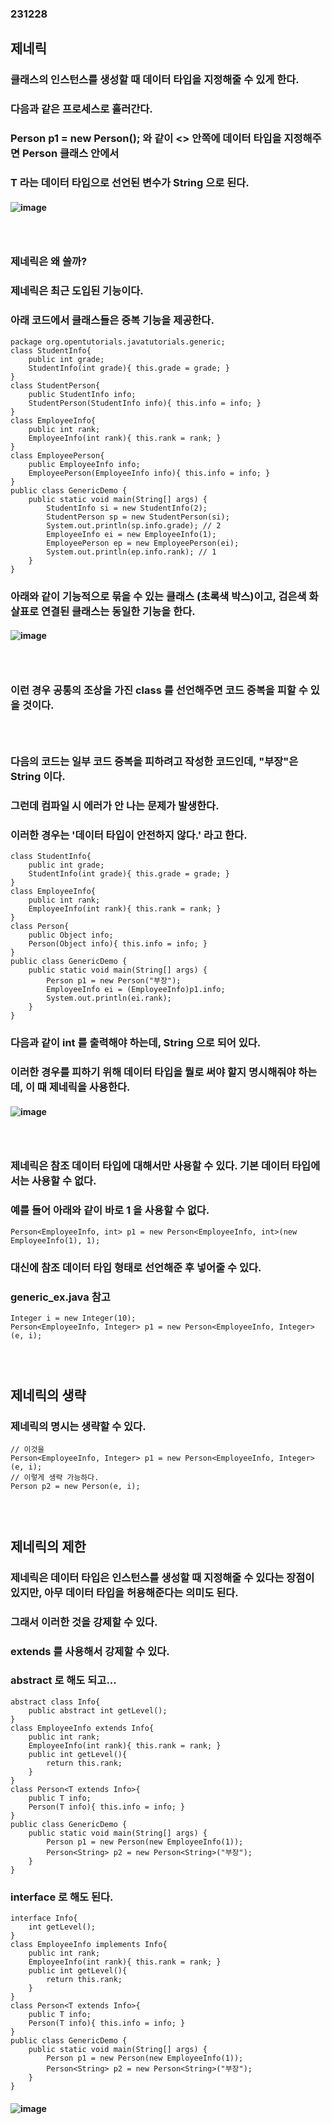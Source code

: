 ### 231228
## 제네릭
### 클래스의 인스턴스를 생성할 때 데이터 타입을 지정해줄 수 있게 한다.
### 다음과 같은 프로세스로 흘러간다.
### Person<String> p1 = new Person<String>(); 와 같이 <> 안쪽에 데이터 타입을 지정해주면 Person 클래스 안에서
### T 라는 데이터 타입으로 선언된 변수가 String 으로 된다.
#### ![image](https://github.com/Shin-jongwhan/java/assets/62974484/82e323c5-417f-4e8c-8924-08cdcc8faa19)
### <br/>

### 제네릭은 왜 쓸까?
### 제네릭은 최근 도입된 기능이다.
### 아래 코드에서 클래스들은 중복 기능을 제공한다.
```
package org.opentutorials.javatutorials.generic;
class StudentInfo{
    public int grade;
    StudentInfo(int grade){ this.grade = grade; }
}
class StudentPerson{
    public StudentInfo info;
    StudentPerson(StudentInfo info){ this.info = info; }
}
class EmployeeInfo{
    public int rank;
    EmployeeInfo(int rank){ this.rank = rank; }
}
class EmployeePerson{
    public EmployeeInfo info;
    EmployeePerson(EmployeeInfo info){ this.info = info; }
}
public class GenericDemo {
    public static void main(String[] args) {
        StudentInfo si = new StudentInfo(2);
        StudentPerson sp = new StudentPerson(si);
        System.out.println(sp.info.grade); // 2
        EmployeeInfo ei = new EmployeeInfo(1);
        EmployeePerson ep = new EmployeePerson(ei);
        System.out.println(ep.info.rank); // 1
    }
}
```
### 아래와 같이 기능적으로 묶을 수 있는 클래스 (초록색 박스)이고, 검은색 화살표로 연결된 클래스는 동일한 기능을 한다.
#### ![image](https://github.com/Shin-jongwhan/java/assets/62974484/075e58d8-717a-4a53-9b74-c367b7f7e76e)
### <br/>

### 이런 경우 공통의 조상을 가진 class 를 선언해주면 코드 중복을 피할 수 있을 것이다.
### <br/>

### 다음의 코드는 일부 코드 중복을 피하려고 작성한 코드인데, "부장"은 String 이다. 
### 그런데 컴파일 시 에러가 안 나는 문제가 발생한다.
### 이러한 경우는 '데이터 타입이 안전하지 않다.' 라고 한다.
```
class StudentInfo{
    public int grade;
    StudentInfo(int grade){ this.grade = grade; }
}
class EmployeeInfo{
    public int rank;
    EmployeeInfo(int rank){ this.rank = rank; }
}
class Person{
    public Object info;
    Person(Object info){ this.info = info; }
}
public class GenericDemo {
    public static void main(String[] args) {
        Person p1 = new Person("부장");
        EmployeeInfo ei = (EmployeeInfo)p1.info;
        System.out.println(ei.rank);
    }
}
```
### 다음과 같이 int 를 출력해야 하는데, String 으로 되어 있다.
### 이러한 경우를 피하기 위해 데이터 타입을 뭘로 써야 할지 명시해줘야 하는데, 이 때 제네릭을 사용한다.
#### ![image](https://github.com/Shin-jongwhan/java/assets/62974484/52197fc5-9a77-4708-8354-009f1608063e)
### <br/>

### 제네릭은 참조 데이터 타입에 대해서만 사용할 수 있다. 기본 데이터 타입에서는 사용할 수 없다.
### 예를 들어 아래와 같이 바로 1 을 사용할 수 없다.
```
Person<EmployeeInfo, int> p1 = new Person<EmployeeInfo, int>(new EmployeeInfo(1), 1);
```
### 대신에 참조 데이터 타입 형태로 선언해준 후 넣어줄 수 있다.
### generic_ex.java 참고
```
Integer i = new Integer(10);
Person<EmployeeInfo, Integer> p1 = new Person<EmployeeInfo, Integer>(e, i);
```
### <br/>

## 제네릭의 생략
### 제네릭의 명시는 생략할 수 있다.
```
// 이것을
Person<EmployeeInfo, Integer> p1 = new Person<EmployeeInfo, Integer>(e, i);
// 이렇게 생략 가능하다.
Person p2 = new Person(e, i);
```
### <br/>

## 제네릭의 제한
### 제네릭은 데이터 타입은 인스턴스를 생성할 때 지정해줄 수 있다는 장점이 있지만, 아무 데이터 타입을 허용해준다는 의미도 된다.
### 그래서 이러한 것을 강제할 수 있다.
### extends 를 사용해서 강제할 수 있다.
### abstract 로 해도 되고...
```
abstract class Info{
    public abstract int getLevel();
}
class EmployeeInfo extends Info{
    public int rank;
    EmployeeInfo(int rank){ this.rank = rank; }
    public int getLevel(){
        return this.rank;
    }
}
class Person<T extends Info>{
    public T info;
    Person(T info){ this.info = info; }
}
public class GenericDemo {
    public static void main(String[] args) {
        Person p1 = new Person(new EmployeeInfo(1));
        Person<String> p2 = new Person<String>("부장");
    }
}
```

### interface 로 해도 된다.
```
interface Info{
    int getLevel();
}
class EmployeeInfo implements Info{
    public int rank;
    EmployeeInfo(int rank){ this.rank = rank; }
    public int getLevel(){
        return this.rank;
    }
}
class Person<T extends Info>{
    public T info;
    Person(T info){ this.info = info; }
}
public class GenericDemo {
    public static void main(String[] args) {
        Person p1 = new Person(new EmployeeInfo(1));
        Person<String> p2 = new Person<String>("부장");
    }
}
```
#### ![image](https://github.com/Shin-jongwhan/java/assets/62974484/2d42254f-f67d-48cb-bb1d-b916c29f0afd)
